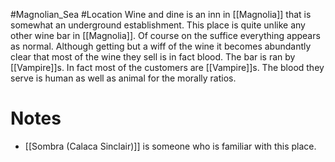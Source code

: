 #Magnolian_Sea #Location 
Wine and dine is an inn in [[Magnolia]] that is somewhat an underground establishment. This place is quite unlike any other wine bar in [[Magnolia]]. Of course on the suffice everything appears as normal. Although getting but a wiff of the wine it becomes abundantly clear that most of the wine they sell is in fact blood. The bar is ran by [[Vampire]]s. In fact most of the customers are [[Vampire]]s. The blood they serve is human as well as animal for the morally ratios. 
# Notes
- [[Sombra (Calaca Sinclair)]] is someone who is familiar with this place.